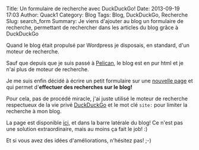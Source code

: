 Title: Un formulaire de recherche avec DuckDuckGo!
Date: 2013-09-19 17:03
Author: Quack1
Category: Blog
Tags: Blog, DuckDuckGo, Recherche
Slug: search_form
Summary: Je viens d'ajouter au blog un formulaire de recherche, permettant de rechercher dans les articles du blog grâce à DuckDuckGo

Quand le blog était propulsé par Wordpress je disposais, en standard, d'un moteur de recherche.

Sauf que depuis que je suis passé à [Pelican](|filename|/blog_v3.md), le blog est en pur html et je n'ai plus de moteur de recherche.

Je me suis enfin décidé à écrire un petit formulaire sur une [nouvelle page](/pages/search.html) et qui permet d'**effectuer des recherches sur le blog!**

Pour cela, pas de procédé miracle, j'ai juste utilisé le moteur de recherche respectueux de la vie privé [DuckDuckGo](https://duckduckgo.com) et le mot clé `site:` pour limiter la recherche à mon blog.

La page est disponible [ici](/pages/search.html), et dans la barre latérale du blog! Ce n'est pas une solution extraordinaire, mais au moins ça fait le job! :)

Et si vous avez des idées d'améliorations, n'hésitez pas! ;-)